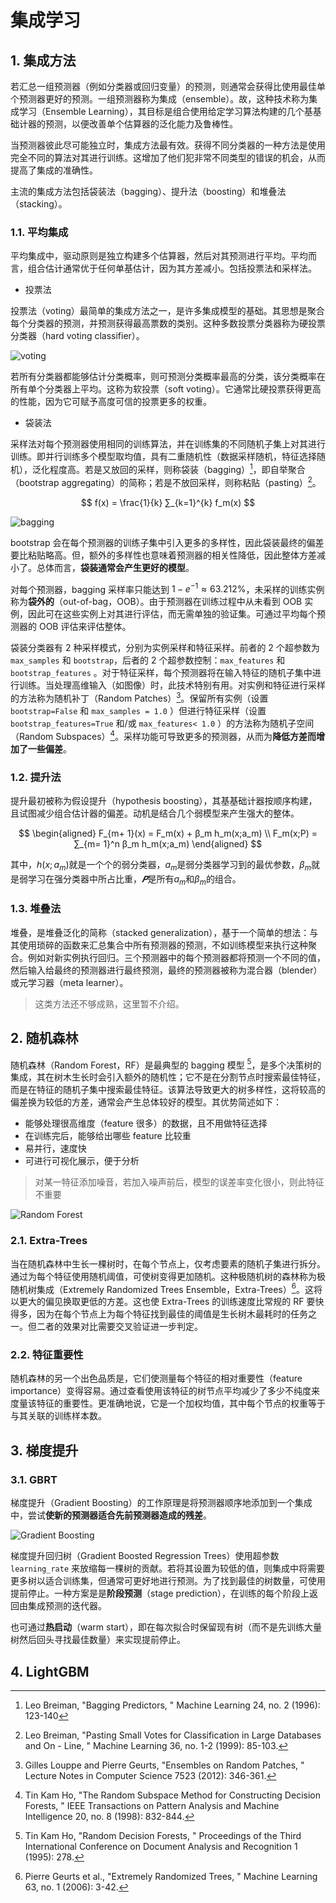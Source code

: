 # 集成学习

## 1. 集成方法

若汇总一组预测器（例如分类器或回归变量）的预测，则通常会获得比使用最佳单个预测器更好的预测。一组预测器称为集成（ensemble）。故，这种技术称为集成学习（Ensemble Learning），其目标是组合使用给定学习算法构建的几个基基础计器的预测，以便改善单个估算器的泛化能力及鲁棒性。

当预测器彼此尽可能独立时，集成方法最有效。获得不同分类器的一种方法是使用完全不同的算法对其进行训练。这增加了他们犯非常不同类型的错误的机会，从而提高了集成的准确性。

主流的集成方法包括袋装法（bagging）、提升法（boosting）和堆叠法（stacking）。

### 1.1. 平均集成

平均集成中，驱动原则是独立构建多个估算器，然后对其预测进行平均。平均而言，组合估计通常优于任何单基估计，因为其方差减小。包括投票法和采样法。

- 投票法

投票法（voting）最简单的集成方法之一，是许多集成模型的基础。其思想是聚合每个分类器的预测，并预测获得最高票数的类别。这种多数投票分类器称为硬投票分类器（hard voting classifier）。

![voting](images/ch09/voting.png)

若所有分类器都能够估计分类概率，则可预测分类概率最高的分类，该分类概率在所有单个分类器上平均。这称为软投票（soft voting）。它通常比硬投票获得更高的性能，因为它可赋予高度可信的投票更多的权重。

- 袋装法

采样法对每个预测器使用相同的训练算法，并在训练集的不同随机子集上对其进行训练。即并行训练多个模型取均值，具有二重随机性（数据采样随机，特征选择随机），泛化程度高。若是又放回的采样，则称袋装（bagging）[^1]，即自举聚合（bootstrap aggregating）的简称；若是不放回采样，则称粘贴（pasting）[^2]。

$$
f(x) = \frac{1}{k} ∑_{k=1}^{k} f_m(x)
$$

![bagging](images/ch09/bagging.png)

bootstrap 会在每个预测器的训练子集中引入更多的多样性，因此袋装最终的偏差要比粘贴略高。但，额外的多样性也意味着预测器的相关性降低，因此整体方差减小了。总体而言，**袋装通常会产生更好的模型**。

对每个预测器，bagging 采样率只能达到 $1-e^{-1} ≈ 63.212\%$，未采样的训练实例称为**袋外的**（out-of-bag，OOB）。由于预测器在训练过程中从未看到 OOB 实例，因此可在这些实例上对其进行评估，而无需单独的验证集。可通过平均每个预测器的 OOB 评估来评估整体。

袋装分类器有 2 种采样模式，分别为实例采样和特征采样。前者的 2 个超参数为 `max_samples` 和 `bootstrap`，后者的 2 个超参数控制：`max_features` 和 `bootstrap_features` 。对于特征采样，每个预测器将在输入特征的随机子集中进行训练。当处理高维输入（如图像）时，此技术特别有用。对实例和特征进行采样的方法称为随机补丁（Random Patches）[^3]。保留所有实例（设置 `bootstrap=False` 和 `max_samples = 1.0` ）但进行特征采样（设置 `bootstrap_features=True` 和/或 `max_features< 1.0` ）的方法称为随机子空间（Random Subspaces）[^4]。采样功能可导致更多的预测器，从而为**降低方差而增加了一些偏差**。

### 1.2. 提升法

提升最初被称为假设提升（hypothesis boosting），其基基础计器按顺序构建，且试图减少组合估计器的偏差。动机是结合几个弱模型来产生强大的整体。

$$
\begin{aligned}
  F_{m+ 1}(x) = F_m(x) + β_m h_m(x;a_m) \\
  F_m(x;P) = ∑_{m= 1}^n β_m h_m(x;a_m)
\end{aligned}
$$

其中，$h(x;a_m)$就是一个个的弱分类器，$a_m$是弱分类器学习到的最优参数，$β_m$就是弱学习在强分类器中所占比重，$𝑷$是所有$a_m$和$β_m$的组合。

### 1.3. 堆叠法

堆叠，是堆叠泛化的简称（stacked generalization），基于一个简单的想法：与其使用琐碎的函数来汇总集合中所有预测器的预测，不如训练模型来执行这种聚合。例如对新实例执行回归。三个预测器中的每个预测器都将预测一个不同的值，然后输入给最终的预测器进行最终预测，最终的预测器被称为混合器（blender）或元学习器（meta learner）。

> 这类方法还不够成熟，这里暂不介绍。

## 2. 随机森林

随机森林（Random Forest，RF）是最典型的 bagging 模型 [^5]，是多个决策树的集成，其在树木生长时会引入额外的随机性；它不是在分割节点时搜索最佳特征，而是在特征的随机子集中搜索最佳特征。该算法导致更大的树多样性，这将较高的偏差换为较低的方差，通常会产生总体较好的模型。其优势简述如下：

- 能够处理很高维度（feature 很多）的数据，且不用做特征选择
- 在训练完后，能够给出哪些 feature 比较重
- 易并行，速度快
- 可进行可视化展示，便于分析

> 对某一特征添加噪音，若加入噪声前后，模型的误差率变化很小，则此特征不重要

![Random Forest](images/ch09/random-forest.png)

### 2.1. Extra-Trees

当在随机森林中生长一棵树时，在每个节点上，仅考虑要素的随机子集进行拆分。通过为每个特征使用随机阈值，可使树变得更加随机。这种极随机树的森林称为极随机树集成（Extremely Randomized Trees Ensemble，Extra-Trees）[^6]。这将以更大的偏见换取更低的方差。这也使 Extra-Trees 的训练速度比常规的 RF 要快得多，因为在每个节点上为每个特征找到最佳的阈值是生长树木最耗时的任务之一。但二者的效果对比需要交叉验证进一步判定。

### 2.2. 特征重要性

随机森林的另一个出色品质是，它们使测量每个特征的相对重要性（feature importance）变得容易。通过查看使用该特征的树节点平均减少了多少不纯度来度量该特征的重要性。更准确地说，它是一个加权均值，其中每个节点的权重等于与其关联的训练样本数。

## 3. 梯度提升

### 3.1. GBRT

梯度提升（Gradient Boosting）的工作原理是将预测器顺序地添加到一个集成中，尝试**使新的预测器适合先前预测器造成的残差**。

![Gradient Boosting](images/ch09/gradient-boosting.png)

梯度提升回归树（Gradient Boosted Regression Trees）使用超参数 `learning_rate` 来放缩每一棵树的贡献。若将其设置为较低的值，则集成中将需要更多树以适合训练集，但通常可更好地进行预测。为了找到最佳的树数量，可使用提前停止。一种方案是是**阶段预测**（stage prediction），在训练的每个阶段上返回由集成预测的迭代器。

也可通过**热启动**（warm start），即在每次拟合时保留现有树（而不是先训练大量树然后回头寻找最佳数量）来实现提前停止。

## 4. LightGBM

[^1]: Leo Breiman, "Bagging Predictors, " Machine Learning 24, no. 2 (1996): 123-140
[^2]: Leo Breiman, "Pasting Small Votes for Classification in Large Databases and On - Line, " Machine Learning 36, no. 1-2 (1999): 85-103.
[^3]: Gilles Louppe and Pierre Geurts, "Ensembles on Random Patches, " Lecture Notes in Computer Science 7523 (2012): 346-361.
[^4]: Tin Kam Ho, "The Random Subspace Method for Constructing Decision Forests, " IEEE Transactions on Pattern Analysis and Machine Intelligence 20, no. 8 (1998): 832-844.
[^5]: Tin Kam Ho, "Random Decision Forests, " Proceedings of the Third International Conference on Document Analysis and Recognition 1 (1995): 278.
[^6]: Pierre Geurts et al., "Extremely Randomized Trees, " Machine Learning 63, no. 1 (2006): 3-42.
